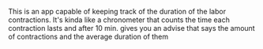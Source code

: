 This is an app capable of keeping track of the duration of the labor contractions.
It's kinda like a chronometer that counts the time each contraction lasts and after 10 min. gives you an advise that says the amount of contractions and the average duration of them
